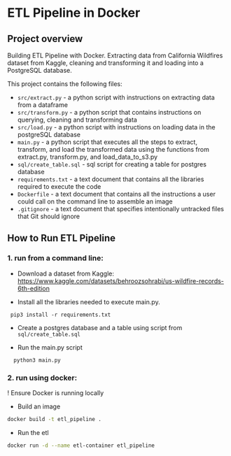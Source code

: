 # ETL Pipeline in Docker

## Project overview
Building ETL Pipeline with Docker. Extracting data from California Wildfires dataset from Kaggle, cleaning and transforming it and loading into a PostgreSQL database.

This project contains the following files:
- ``src/extract.py`` - a python script with instructions on extracting data from a dataframe<br>
- ``src/transform.py`` - a python script that contains instructions on querying, cleaning and transforming data<br>
- ``src/load.py`` - a python script with instructions on loading data in the postgreSQL database<br>
- ``main.py`` - a python script that executes all the steps to extract, transform, and load the transformed data using the functions from extract.py, transform.py, and load_data_to_s3.py<br>
- ``sql/create_table.sql`` - sql script for creating a table for postgres database
- ``requirements.txt`` - a text document that contains all the libraries required to execute the code<br>
- ``Dockerfile`` - a text document that contains all the instructions a user could call on the command line to assemble an image<br>
- ``.gitignore`` - a text document that specifies intentionally untracked files that Git should ignore<br>


## How to Run ETL Pipeline
### 1. run from a command line:

  - Download a dataset from Kaggle:
    https://www.kaggle.com/datasets/behroozsohrabi/us-wildfire-records-6th-edition

  - Install all the libraries needed to execute main.py.
 ```
  pip3 install -r requirements.txt
```
  - Create a postgres database and a table using script from ``sql/create_table.sql``

  - Run the main.py script
```
  python3 main.py
```

### 2. run using docker:

! Ensure Docker is running locally
  

- Build an image

```bash
docker build -t etl_pipeline .

```

- Run the etl

```bash
docker run -d --name etl-container etl_pipeline

```
